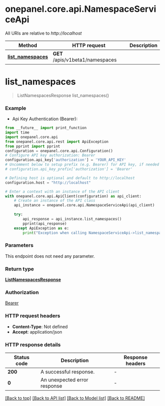 # onepanel.core.api.NamespaceServiceApi

All URIs are relative to *http://localhost*

Method | HTTP request | Description
------------- | ------------- | -------------
[**list_namespaces**](NamespaceServiceApi.md#list_namespaces) | **GET** /apis/v1beta1/namespaces | 


# **list_namespaces**
> ListNamespacesResponse list_namespaces()



### Example

* Api Key Authentication (Bearer):
```python
from __future__ import print_function
import time
import onepanel.core.api
from onepanel.core.api.rest import ApiException
from pprint import pprint
configuration = onepanel.core.api.Configuration()
# Configure API key authorization: Bearer
configuration.api_key['authorization'] = 'YOUR_API_KEY'
# Uncomment below to setup prefix (e.g. Bearer) for API key, if needed
# configuration.api_key_prefix['authorization'] = 'Bearer'

# Defining host is optional and default to http://localhost
configuration.host = "http://localhost"

# Enter a context with an instance of the API client
with onepanel.core.api.ApiClient(configuration) as api_client:
    # Create an instance of the API class
    api_instance = onepanel.core.api.NamespaceServiceApi(api_client)
    
    try:
        api_response = api_instance.list_namespaces()
        pprint(api_response)
    except ApiException as e:
        print("Exception when calling NamespaceServiceApi->list_namespaces: %s\n" % e)
```

### Parameters
This endpoint does not need any parameter.

### Return type

[**ListNamespacesResponse**](ListNamespacesResponse.md)

### Authorization

[Bearer](../README.md#Bearer)

### HTTP request headers

 - **Content-Type**: Not defined
 - **Accept**: application/json

### HTTP response details
| Status code | Description | Response headers |
|-------------|-------------|------------------|
**200** | A successful response. |  -  |
**0** | An unexpected error response |  -  |

[[Back to top]](#) [[Back to API list]](../README.md#documentation-for-api-endpoints) [[Back to Model list]](../README.md#documentation-for-models) [[Back to README]](../README.md)


